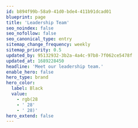 ```yaml
---
id: b894f99b-58a9-41d0-bde4-411b91dcad01
blueprint: page
title: 'Leadership Team'
seo_noindex: false
seo_nofollow: false
seo_canonical_type: entry
sitemap_change_frequency: weekly
sitemap_priority: 0.5
updated_by: 95132932-3b2a-4a4c-97b8-7f062ce5478f
updated_at: 1689228450
headline: 'Meet our leadership team.'
enable_hero: false
hero_type: brand
hero_color:
  label: Black
  value:
    - rgb(28
    - ' 28'
    - ' 28)'
hero_extend: false
---
```

